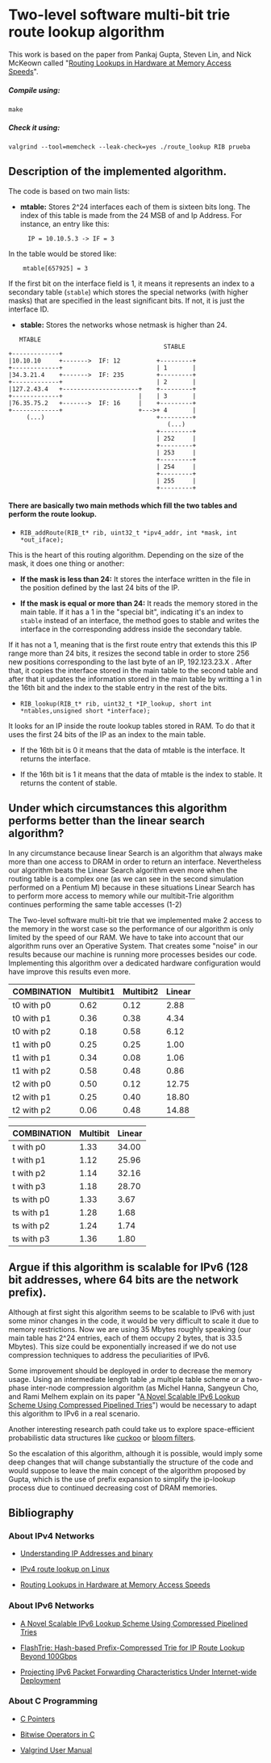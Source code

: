 #  Two-level software multi-bit trie route lookup algorithm

This work is based on the paper from Pankaj Gupta, Steven Lin, and Nick McKeown called "[Routing Lookups in Hardware at Memory Access Speeds](http://tiny-tera.stanford.edu/~nickm/papers/Infocom98_lookup.pdf)".

##### Compile using:

`make `

##### Check it using:

`valgrind --tool=memcheck --leak-check=yes ./route_lookup RIB prueba`

## Description of the implemented algorithm.

The code is based on two main lists:

- **mtable:** Stores 2^24 interfaces each of them is sixteen bits long. The index of this table is made from the 24 MSB of and Ip Address. For instance, an entry like this:

		IP = 10.10.5.3 -> IF = 3

In the table would be stored like:

		mtable[657925] = 3

If the first bit on the interface field is 1, it means it represents an index to a secondary table (`stable`) which stores the special networks (with higher masks) that are specified in the least significant bits. If not, it is just the interface ID.

- **stable:** Stores the networks whose netmask is higher than 24.

```
   MTABLE
                                           STABLE
+-------------+
|10.10.10     +------->  IF: 12          +---------+
+-------------+                          | 1       |
|34.3.21.4    +------->  IF: 235         +---------+
+-------------+                          | 2       |
|127.2.43.4   +---------------------+    +---------+
+-------------+                     |    | 3       |
|76.35.75.2   +------->  IF: 16     |    +---------+
+-------------+                     +--->+ 4       |
     (...)                               +---------+
                                            (...)
                                         +---------+
                                         | 252     |
                                         +---------+
                                         | 253     |
                                         +---------+
                                         | 254     |
                                         +---------+
                                         | 255     |
                                         +---------+
```

####  There are basically two main methods which fill the two tables and perform the route lookup.

- `RIB_addRoute(RIB_t* rib, uint32_t *ipv4_addr, int *mask, int *out_iface);`

This is the heart of this routing algorithm. Depending on the size of the mask, it does one thing or another:

- **If the mask is less than 24:** It stores the interface written in the file in the position defined by the last 24 bits of the IP.

- **If the mask is equal or more than 24:** It reads the memory stored in the main table. If it has a 1 in the "special bit", indicating it's an index to `stable` instead of an interface, the method goes to stable and writes the interface in the corresponding address inside the secondary table.

If it has not a 1, meaning that is the first route entry that extends this this IP range more than 24 bits, it resizes the second table in order to store 256 new positions corresponding to the last byte of an IP, 192.123.23.X . After that, it copies the interface stored in the main table to the second table and after that it updates the information stored in the main table by writting a 1 in the 16th bit and the index to the stable entry in the rest of the bits.

- `RIB_lookup(RIB_t* rib, uint32_t *IP_lookup, short int *ntables,unsigned short *interface);`

It looks for an IP inside the route lookup tables stored in RAM. To do that it uses the first 24 bits of the IP as an index to the main table.

- If the 16th bit is 0 it means that the data of mtable is the interface. It returns the interface.

- If the 16th bit is 1 it means that the data of mtable is the index to stable. It returns the content of stable.

## Under which circumstances this algorithm performs better than the linear search algorithm?

In any circumstance because linear Search is an algorithm that always make more than one access to DRAM in order to return an interface. Nevertheless our algorithm beats the Linear Search algorithm even more when the routing table is a complex one (as we can see in the second simulation performed on a Pentium M) because in these situations Linear Search has to perform more access to memory while our multibit-Trie algorithm continues performing the same table accesses (1-2)

The Two-level software multi-bit trie that we implemented make 2 access to the memory in the worst case so the performance of our algorithm is only limited by the speed of our RAM. We have to take into account that our algorithm runs over an Operative System. That creates some "noise" in our results because our machine is running more processes besides our code. Implementing this algorithm over a dedicated hardware configuration would have improve this results even more.

| COMBINATION | Multibit1 | Multibit2 | Linear  |
|-------------|-----------|-----------|---------|
| t0 with p0  | 0.62      | 0.12      |  2.88   |
| t0 with p1  | 0.36      | 0.38      |  4.34   |
| t0 with p2  | 0.18      | 0.58      |  6.12   |
| t1 with p0  | 0.25      | 0.25      |  1.00   |
| t1 with p1  | 0.34      | 0.08      |  1.06   |
| t1 with p2  | 0.58      | 0.48      |  0.86   |
| t2 with p0  | 0.50      | 0.12      |  12.75  |
| t2 with p1  | 0.25      | 0.40      |  18.80  |
| t2 with p2  | 0.06      | 0.48      |  14.88  |	Executed on monitor01.lab.it.uc3m.es

| COMBINATION | Multibit | Linear  |
|-------------|----------|---------|
| t with p0   | 1.33     |  34.00  |
| t with p1   | 1.12     |  25.96  |
| t with p2   | 1.14     |  32.16  |
| t with p3   | 1.18     |  28.70  |
| ts with p0  | 1.33     |  3.67   |
| ts with p1  | 1.28     |  1.68   |
| ts with p2  | 1.24     |  1.74   |
| ts with p3  | 1.36     |  1.80   | Executed on a Debian 7.8 Pentium M @ 1400MHz

## Argue if this algorithm is scalable for IPv6 (128 bit addresses, where 64 bits are the network prefix).

Although at first sight this algorithm seems to be scalable to IPv6 with just some minor changes in the code, it would be very difficult to scale it due to memory restrictions. Now we are using 35 Mbytes roughly speaking (our main table has 2^24 entries, each of them occupy 2 bytes, that is 33.5 Mbytes). This size could be exponentially increased if we do not use compression techniques to address the peculiarities of IPv6.

Some improvement should be deployed in order to decrease the memory usage. Using an intermediate length table ,a multiple table scheme or a two-phase inter-node compression algorithm (as Michel Hanna, Sangyeun Cho, and Rami Melhem explain on its paper "[A Novel Scalable IPv6 Lookup Scheme Using Compressed Pipelined Tries](http://dl.acm.org/citation.cfm?id=2008820)") would be necessary to adapt this algorithm to IPv6 in a real scenario.

Another interesting research path could take us to explore space-efficient probabilistic data structures like [cuckoo](http://dl.acm.org/citation.cfm?id=2674994) or [bloom filters](http://dl.acm.org/citation.cfm?id=1080114).

So the escalation of this algorithm, although it is possible, would imply some deep changes that will change substantially the structure of the code and would suppose to leave the main concept of the algorithm proposed by Gupta, which is the use of prefix expansion to simplify the ip-lookup process due to continued decreasing cost of DRAM memories.

## Bibliography

### About IPv4 Networks

* 	[Understanding IP Addresses and binary](http://www.watchguard.com/infocenter/editorial/135183.asp)

 *  [IPv4 route lookup on Linux](https://vincent.bernat.ch/en/blog/2017-ipv4-route-lookup-linux)

 * [Routing Lookups in Hardware at Memory Access Speeds](http://tiny-tera.stanford.edu/~nickm/papers/Infocom98_lookup.pdf)

### About IPv6 Networks

* [A Novel Scalable IPv6 Lookup Scheme Using Compressed Pipelined Tries](http://citeseerx.ist.psu.edu/viewdoc/download?doi=10.1.1.221.1109&rep=rep1&type=pdf)

* [FlashTrie: Hash-based Prefix-Compressed Trie for IP Route Lookup Beyond 100Gbps](http://eeweb.poly.edu/chao/docs/public/fthpctirlb100g.pdf)

* [Projecting IPv6 Packet Forwarding Characteristics Under Internet-wide Deployment](http://conferences.sigcomm.org/sigcomm/2007/ipv6/1569042943.pdf)

### About C Programming

* 	[C Pointers](http://www.eskimo.com/~scs/cclass/notes/sx10b.html)

* 	[Bitwise Operators in C](http://www.cprogramming.com/tutorial/bitwise_operators.html)

* 	[Valgrind User Manual](http://valgrind.org/docs/manual/manual.html)
